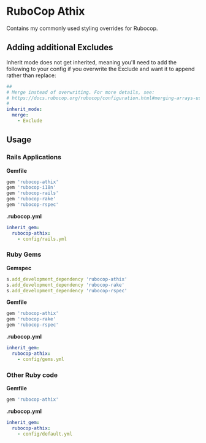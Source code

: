 # RuboCop Athix

Contains my commonly used styling overrides for Rubocop.

## Adding additional Excludes

Inherit mode does not get inherited, meaning you'll need to add the following to
your config if you overwrite the Exclude and want it to append rather than
replace:

```yaml
##
# Merge instead of overwriting. For more details, see:
# https://docs.rubocop.org/rubocop/configuration.html#merging-arrays-using-inherit_mode
#
inherit_mode:
  merge:
    - Exclude
```

## Usage

### Rails Applications

**Gemfile**

```ruby
gem 'rubocop-athix'
gem 'rubocop-i18n'
gem 'rubocop-rails'
gem 'rubocop-rake'
gem 'rubocop-rspec'
```

**.rubocop.yml**

```yaml
inherit_gem:
  rubocop-athix:
    - config/rails.yml
```

### Ruby Gems

**Gemspec**

```ruby
s.add_development_dependency 'rubocop-athix'
s.add_development_dependency 'rubocop-rake'
s.add_development_dependency 'rubocop-rspec'
```

**Gemfile**

```ruby
gem 'rubocop-athix'
gem 'rubocop-rake'
gem 'rubocop-rspec'
```

**.rubocop.yml**

```yaml
inherit_gem:
  rubocop-athix:
    - config/gems.yml
```

### Other Ruby code

**Gemfile**

```ruby
gem 'rubocop-athix'
```

**.rubocop.yml**

```yaml
inherit_gem:
  rubocop-athix:
    - config/default.yml
```
